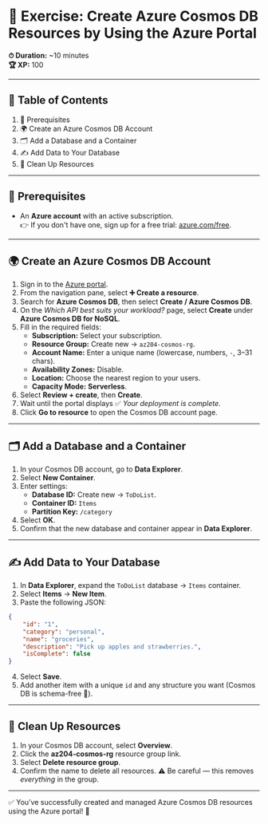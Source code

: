 # 🌌 Exercise: Create Azure Cosmos DB Resources by Using the Azure Portal

**⏱ Duration:** ~10 minutes  
**🏆 XP:** 100  

---

## 📑 Table of Contents
1. 🚀 Prerequisites  
2. 🌍 Create an Azure Cosmos DB Account  
3. 🗂️ Add a Database and a Container  
4. ✍️ Add Data to Your Database  
5. 🧹 Clean Up Resources  

---

## 🚀 Prerequisites
- An **Azure account** with an active subscription.  
👉 If you don't have one, sign up for a free trial: [azure.com/free](https://azure.com/free).

---

## 🌍 Create an Azure Cosmos DB Account

1. Sign in to the [Azure portal](https://portal.azure.com).  
2. From the navigation pane, select **➕ Create a resource**.  
3. Search for **Azure Cosmos DB**, then select **Create / Azure Cosmos DB**.  
4. On the *Which API best suits your workload?* page, select **Create** under **Azure Cosmos DB for NoSQL**.  
5. Fill in the required fields:  
   - **Subscription:** Select your subscription.  
   - **Resource Group:** Create new → `az204-cosmos-rg`.  
   - **Account Name:** Enter a unique name (lowercase, numbers, `-`, 3–31 chars).  
   - **Availability Zones:** Disable.  
   - **Location:** Choose the nearest region to your users.  
   - **Capacity Mode:** **Serverless**.  
6. Select **Review + create**, then **Create**.  
7. Wait until the portal displays ✅ *Your deployment is complete*.  
8. Click **Go to resource** to open the Cosmos DB account page.  

---

## 🗂️ Add a Database and a Container

1. In your Cosmos DB account, go to **Data Explorer**.  
2. Select **New Container**.  
3. Enter settings:  
   - **Database ID:** Create new → `ToDoList`.  
   - **Container ID:** `Items`  
   - **Partition Key:** `/category`  
4. Select **OK**.  
5. Confirm that the new database and container appear in **Data Explorer**.  

---

## ✍️ Add Data to Your Database

1. In **Data Explorer**, expand the `ToDoList` database → `Items` container.  
2. Select **Items** → **New Item**.  
3. Paste the following JSON:  

```json
{
    "id": "1",
    "category": "personal",
    "name": "groceries",
    "description": "Pick up apples and strawberries.",
    "isComplete": false
}
```

4. Select **Save**.  
5. Add another item with a unique `id` and any structure you want (Cosmos DB is schema-free 🎉).  

---

## 🧹 Clean Up Resources

1. In your Cosmos DB account, select **Overview**.  
2. Click the **az204-cosmos-rg** resource group link.  
3. Select **Delete resource group**.  
4. Confirm the name to delete all resources. ⚠️ Be careful — this removes *everything* in the group.  

---

✅ You’ve successfully created and managed Azure Cosmos DB resources using the Azure portal! 🚀
